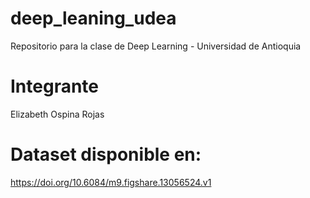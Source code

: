 # deep_leaning_udea
Repositorio para la clase de Deep Learning - Universidad de Antioquia

# Integrante
Elizabeth Ospina Rojas

# Dataset disponible en:
https://doi.org/10.6084/m9.figshare.13056524.v1 
